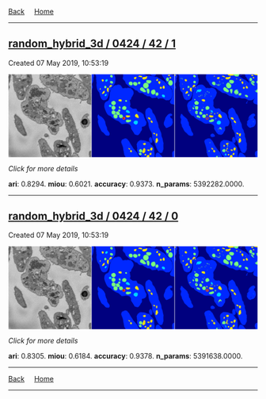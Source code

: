 
[Back](..)&nbsp;&nbsp;&nbsp;&nbsp;&nbsp;[Home](https://leapmanlab.github.io/snapshots)

---

<div class="summary"><a href="1"><h2>random_hybrid_3d / 0424 / 42 / 1</h2></a><p>Created 07 May 2019, 10:53:19
</p><a href="1"><img src="1/media/summary.png" align="center"></a><p>
<i>Click for more details</i>
</p></div>

**ari**: 0.8294. **miou**: 0.6021. **accuracy**: 0.9373. **n_params**: 5392282.0000. 

---

<div class="summary"><a href="0"><h2>random_hybrid_3d / 0424 / 42 / 0</h2></a><p>Created 07 May 2019, 10:53:19
</p><a href="0"><img src="0/media/summary.png" align="center"></a><p>
<i>Click for more details</i>
</p></div>

**ari**: 0.8305. **miou**: 0.6184. **accuracy**: 0.9378. **n_params**: 5391638.0000. 

---

[Back](..)&nbsp;&nbsp;&nbsp;&nbsp;&nbsp;[Home](https://leapmanlab.github.io/snapshots)

---